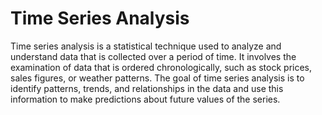 # Time Series Analysis
Time series analysis is a statistical technique used to analyze and understand data that is collected over a period of time. It involves the examination of data that is ordered chronologically, such as stock prices, sales figures, or weather patterns. The goal of time series analysis is to identify patterns, trends, and relationships in the data and use this information to make predictions about future values of the series.

